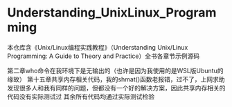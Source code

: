 # Understanding_UnixLinux_Programming
本仓库含《Unix/Linux编程实践教程》（Understanding Unix/Linux Programming: A Guide to Theory and Practice）全书各章节示例源码

第二章who命令在我环境下是无输出的（也许是因为我使用的是WSL版Ubuntu的缘故）
第十五章共享内存相关代码，我的shmat()函数老报错，过不了，上网求助发现很多人和我有同样的问题，但都没有一个好的解决方案，因此共享内存相关的代码没有实际测试过
其余所有代码均通过实际测试检验
